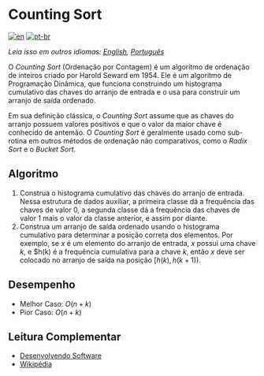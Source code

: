 # Counting Sort

[![en](https://img.shields.io/badge/lang-en-red.svg)](./README.md) [![pt-br](https://img.shields.io/badge/lang-pt--br-green.svg)](README.pt-br.md)

_Leia isso em outros idiomas: [English](README.md), [Português](README.pt-br.md)_

O _Counting Sort_ (Ordenação por Contagem) é um algoritmo de ordenação de
inteiros criado por Harold Seward em 1954. Ele é um algoritmo de Programação
Dinâmica, que funciona construindo um histograma cumulativo das chaves do
arranjo de entrada e o usa para construir um arranjo de saída ordenado.

Em sua definição clássica, o _Counting Sort_ assume que as chaves do arranjo
possuem valores positivos e que o valor da maior chave é conhecido de antemão. O
_Counting Sort_ é geralmente usado como sub-rotina em outros métodos de
ordenação não comparativos, como o _Radix Sort_ e o _Bucket Sort_.

## Algoritmo

1. Construa o histograma cumulativo das chaves do arranjo de entrada. Nessa
estrutura de dados auxiliar, a primeira classe dá a frequência das chaves de
valor 0, a segunda classe dá a frequência das chaves de valor 1 mais o valor da
classe anterior, e assim por diante.
2. Construa um arranjo de saída ordenado usando o histograma cumulativo para
determinar a posição correta dos elementos. Por exemplo, se $x$ é um elemento do
arranjo de entrada, $x$ possui uma chave $k$, e $h(k) é a frequência cumulativa
para a chave $k$, então $x$ deve ser colocado no arranjo de saída na posição
$[h(k), h(k+1))$.

## Desempenho

- Melhor Caso: $O(n + k)$
- Pior Caso: $O(n + k)$

## Leitura Complementar

- [Desenvolvendo Software](http://desenvolvendosoftware.com.br/algoritmos/ordenacao/counting-sort.html)
- [Wikipédia](https://pt.wikipedia.org/wiki/Counting_sort)
